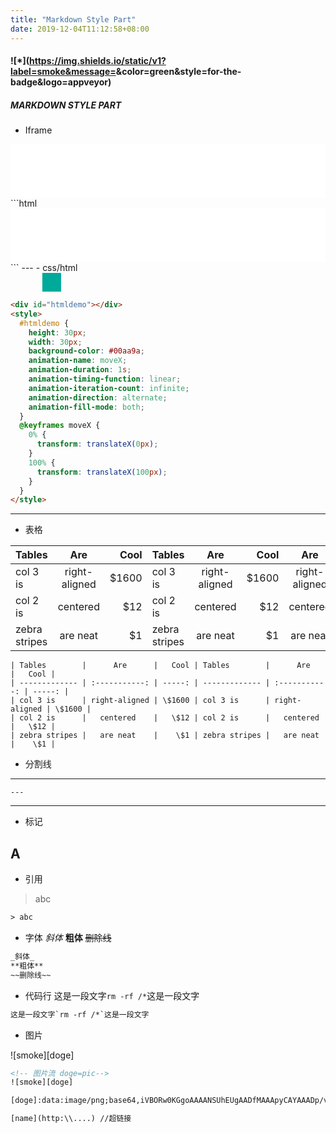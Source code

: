 ```yaml
---
title: "Markdown Style Part"
date: 2019-12-04T11:12:58+08:00
---
```

#### ![*](https://img.shields.io/static/v1?label=smoke&message=<Markdown Style Part>&color=green&style=for-the-badge&logo=appveyor)

##### MARKDOWN STYLE PART


- Iframe
<!-- 属性什么的不要错了，最好用双引号括住 -->
<!-- 网易云的iframe需要做些调整，调整如下 -->
<iframe src="//music.163.com/outchain/player?type=2&id=536096151&auto=0&height=66" frameborder="0" width="100%" height="86px"></iframe>
```html
<iframe src="//music.163.com/outchain/player?type=2&id=536096151&auto=0&height=66" frameborder="0" width="100%" height="86px"></iframe>
```
---
- css/html
<div id="htmldemo"></div>
<style>
  #htmldemo {
    height: 30px;
    width: 30px;
    background-color: #00aa9a;
    animation-name: moveX;
    animation-duration: 1s;
    animation-timing-function: linear;
    animation-iteration-count: infinite;
    animation-direction: alternate;
    animation-fill-mode: both;
  }
  @keyframes moveX {
    0% {
      transform: translateX(1px);
    }
    100% {
      transform: translateX(750px);
    }
  }
</style>

```html
<div id="htmldemo"></div>
<style>
  #htmldemo {
    height: 30px;
    width: 30px;
    background-color: #00aa9a;
    animation-name: moveX;
    animation-duration: 1s;
    animation-timing-function: linear;
    animation-iteration-count: infinite;
    animation-direction: alternate;
    animation-fill-mode: both;
  }
  @keyframes moveX {
    0% {
      transform: translateX(0px);
    }
    100% {
      transform: translateX(100px);
    }
  }
</style>
```
---
- 表格

| Tables        |      Are      |   Cool | Tables        |      Are      |   Cool |         Are      |
| ------------- | :-----------: | -----: | ------------- | :-----------: | -----: | :--------------: |
| col 3 is      | right-aligned | \$1600 | col 3 is      | right-aligned | \$1600 |    right-aligned |
| col 2 is      |   centered    |   \$12 | col 2 is      |   centered    |   \$12 |      centered    |
| zebra stripes |   are neat    |    \$1 | zebra stripes |   are neat    |    \$1 |      are neat    |

```text
| Tables        |      Are      |   Cool | Tables        |      Are      |   Cool |
| ------------- | :-----------: | -----: | ------------- | :-----------: | -----: |
| col 3 is      | right-aligned | \$1600 | col 3 is      | right-aligned | \$1600 |
| col 2 is      |   centered    |   \$12 | col 2 is      |   centered    |   \$12 |
| zebra stripes |   are neat    |    \$1 | zebra stripes |   are neat    |    \$1 |
```

- 分割线

---
```text
---
```
---

- 标记

A
---

- 引用

> abc
```html
> abc
```

- 字体
_斜体_
**粗体**
~~删除线~~
```html
_斜体_
**粗体**
~~删除线~~
```

- 代码行
这是一段文字`rm -rf /*`这是一段文字

```html
这是一段文字`rm -rf /*`这是一段文字
```

- 图片


![smoke][doge]
```html
<!-- 图片流 doge=pic-->
![smoke][doge]

[doge]:data:image/png;base64,iVBORw0KGgoAAAANSUhEUgAADfMAAApyCAYAAADp/vULAAAACXBIWXMAAAsTAAALEwEAmpwYAAAgAElEQVR4nOzdaZRV9Zk+7JtiHsQIAsqsgBPihAOBRDEtiSaIQ0yMY2trwCHov40apLHVRNSOEBNRMTgRsdUYWztpE42COIsooEYQFRQEAgiCTMVUVL0feDmLsgoohJJ0e11rsbL3

[name](http:\\....) //超链接
```





